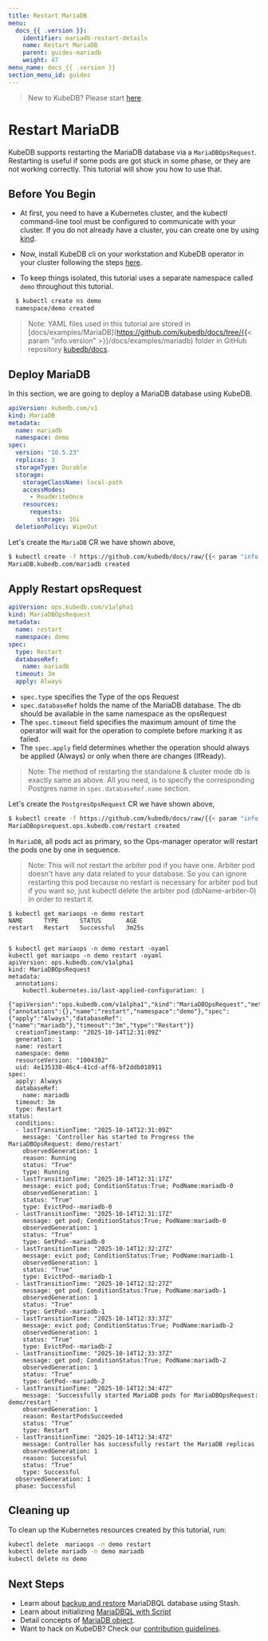 ```yaml
---
title: Restart MariaDB
menu:
  docs_{{ .version }}:
    identifier: mariadb-restart-details
    name: Restart MariaDB
    parent: guides-mariadb
    weight: 47
menu_name: docs_{{ .version }}
section_menu_id: guides
---
```


> New to KubeDB? Please start [here](/docs/README.md).

# Restart MariaDB

KubeDB supports restarting the MariaDB database via a `MariaDBOpsRequest`. Restarting is useful if some pods are got stuck in some phase, or they are not working correctly. This tutorial will show you how to use that.

## Before You Begin

- At first, you need to have a Kubernetes cluster, and the kubectl command-line tool must be configured to communicate with your cluster. If you do not already have a cluster, you can create one by using [kind](https://kind.sigs.k8s.io/docs/user/quick-start/).

- Now, install KubeDB cli on your workstation and KubeDB operator in your cluster following the steps [here](/docs/setup/README.md).

- To keep things isolated, this tutorial uses a separate namespace called `demo` throughout this tutorial.

```bash
  $ kubectl create ns demo
  namespace/demo created
```

> Note: YAML files used in this tutorial are stored in [docs/examples/MariaDB](https://github.com/kubedb/docs/tree/{{< param "info.version" >}}/docs/examples/mariadb) folder in GitHub repository [kubedb/docs](https://github.com/kubedb/docs).

## Deploy MariaDB

In this section, we are going to deploy a MariaDB database using KubeDB.

```yaml
apiVersion: kubedb.com/v1
kind: MariaDB
metadata:
  name: mariadb
  namespace: demo
spec:
  version: "10.5.23"
  replicas: 3
  storageType: Durable
  storage:
    storageClassName: local-path
    accessModes:
      - ReadWriteOnce
    resources:
      requests:
        storage: 1Gi
  deletionPolicy: WipeOut
```

Let's create the `MariaDB` CR we have shown above,

```bash
$ kubectl create -f https://github.com/kubedb/docs/raw/{{< param "info.version" >}}/docs/examples/MariaDB/restart/MariaDB.yaml
MariaDB.kubedb.com/mariadb created
```

## Apply Restart opsRequest

```yaml
apiVersion: ops.kubedb.com/v1alpha1
kind: MariaDBOpsRequest
metadata:
  name: restart
  namespace: demo
spec:
  type: Restart
  databaseRef:
    name: mariadb
  timeout: 3m
  apply: Always
```

- `spec.type` specifies the Type of the ops Request
- `spec.databaseRef` holds the name of the MariaDB database.  The db should be available in the same namespace as the opsRequest
- The `spec.timeout` field specifies the maximum amount of time the operator will wait for the operation to complete before marking it as failed. 
- The `spec.apply` field determines whether the operation should always be applied (Always) or only when there are changes (IfReady).


> Note: The method of restarting the standalone & cluster mode db is exactly same as above. All you need, is to specify the corresponding Postgres name in `spec.databaseRef.name` section.

Let's create the `PostgresOpsRequest` CR we have shown above,


```bash
$ kubectl create -f https://github.com/kubedb/docs/raw/{{< param "info.version" >}}/docs/examples/mariadb/restart/ops.yaml
MariaDBopsrequest.ops.kubedb.com/restart created
```

In `MariaDB`, all pods act as primary, so the Ops-manager operator will restart the pods one by one in sequence.
> Note: This will not restart the arbiter pod if you have one. Arbiter pod doesn't have any data related to your database. So you can ignore restarting this pod because no restart is necessary for arbiter pod but if you want so, just kubectl delete the arbiter pod (dbName-arbiter-0) in order to restart it.

```shell
$ kubectl get mariaops -n demo restart 
NAME      TYPE      STATUS       AGE
restart   Restart   Successful   3m25s


$ kubectl get mariaops -n demo restart -oyaml
kubectl get mariaops -n demo restart -oyaml
apiVersion: ops.kubedb.com/v1alpha1
kind: MariaDBOpsRequest
metadata:
  annotations:
    kubectl.kubernetes.io/last-applied-configuration: |
      {"apiVersion":"ops.kubedb.com/v1alpha1","kind":"MariaDBOpsRequest","metadata":{"annotations":{},"name":"restart","namespace":"demo"},"spec":{"apply":"Always","databaseRef":{"name":"mariadb"},"timeout":"3m","type":"Restart"}}
  creationTimestamp: "2025-10-14T12:31:09Z"
  generation: 1
  name: restart
  namespace: demo
  resourceVersion: "1004302"
  uid: 4e135330-46c4-41cd-aff6-bf2ddb018911
spec:
  apply: Always
  databaseRef:
    name: mariadb
  timeout: 3m
  type: Restart
status:
  conditions:
  - lastTransitionTime: "2025-10-14T12:31:09Z"
    message: 'Controller has started to Progress the MariaDBOpsRequest: demo/restart'
    observedGeneration: 1
    reason: Running
    status: "True"
    type: Running
  - lastTransitionTime: "2025-10-14T12:31:17Z"
    message: evict pod; ConditionStatus:True; PodName:mariadb-0
    observedGeneration: 1
    status: "True"
    type: EvictPod--mariadb-0
  - lastTransitionTime: "2025-10-14T12:31:17Z"
    message: get pod; ConditionStatus:True; PodName:mariadb-0
    observedGeneration: 1
    status: "True"
    type: GetPod--mariadb-0
  - lastTransitionTime: "2025-10-14T12:32:27Z"
    message: evict pod; ConditionStatus:True; PodName:mariadb-1
    observedGeneration: 1
    status: "True"
    type: EvictPod--mariadb-1
  - lastTransitionTime: "2025-10-14T12:32:27Z"
    message: get pod; ConditionStatus:True; PodName:mariadb-1
    observedGeneration: 1
    status: "True"
    type: GetPod--mariadb-1
  - lastTransitionTime: "2025-10-14T12:33:37Z"
    message: evict pod; ConditionStatus:True; PodName:mariadb-2
    observedGeneration: 1
    status: "True"
    type: EvictPod--mariadb-2
  - lastTransitionTime: "2025-10-14T12:33:37Z"
    message: get pod; ConditionStatus:True; PodName:mariadb-2
    observedGeneration: 1
    status: "True"
    type: GetPod--mariadb-2
  - lastTransitionTime: "2025-10-14T12:34:47Z"
    message: 'Successfully started MariaDB pods for MariaDBOpsRequest: demo/restart '
    observedGeneration: 1
    reason: RestartPodsSucceeded
    status: "True"
    type: Restart
  - lastTransitionTime: "2025-10-14T12:34:47Z"
    message: Controller has successfully restart the MariaDB replicas
    observedGeneration: 1
    reason: Successful
    status: "True"
    type: Successful
  observedGeneration: 1
  phase: Successful

```


## Cleaning up

To clean up the Kubernetes resources created by this tutorial, run:

```bash
kubectl delete  mariaops -n demo restart
kubectl delete mariadb -n demo mariadb
kubectl delete ns demo
```

## Next Steps

- Learn about [backup and restore](/docs/guides/mariadb/backup/kubestash/overview/index.md) MariaDBQL database using Stash.
- Learn about initializing [MariaDBQL with Script](/docs/guides/mariadb/initialization/using-script/index.md)
- Detail concepts of [MariaDB object](/docs/guides/mariadb/concepts/mariadb/index.md).
- Want to hack on KubeDB? Check our [contribution guidelines](https://kubedb.com/docs/v2025.8.31/welcome/contributing/).
